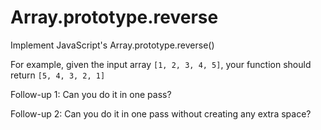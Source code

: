 # Array.prototype.reverse

Implement JavaScript's Array.prototype.reverse()

For example, given the input array `[1, 2, 3, 4, 5]`, your function should return `[5, 4, 3, 2, 1]`

Follow-up 1: Can you do it in one pass?

Follow-up 2: Can you do it in one pass without creating any extra space?

